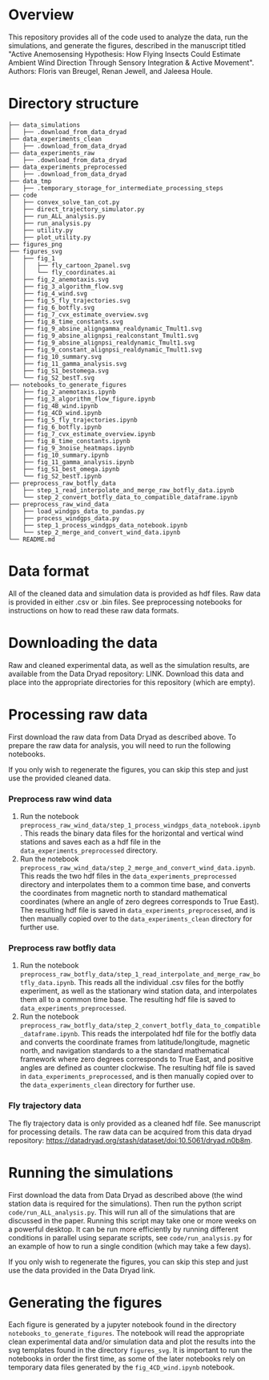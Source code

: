 
# Overview

This repository provides all of the code used to analyze the data, run the simulations, and generate the figures, described in the manuscript titled "Active Anemosensing Hypothesis: How Flying Insects Could Estimate Ambient Wind Direction Through Sensory Integration & Active Movement". Authors: Floris van Breugel, Renan Jewell, and Jaleesa Houle. 


# Directory structure

    ├── data_simulations
    │   ├── .download_from_data_dryad
    ├── data_experiments_clean
    │   ├── .download_from_data_dryad
    ├── data_experiments_raw
    │   ├── .download_from_data_dryad
    ├── data_experiments_preprocessed
    │   ├── .download_from_data_dryad
    ├── data_tmp
    │   ├── .temporary_storage_for_intermediate_processing_steps
    ├── code
    │   ├── convex_solve_tan_cot.py
    │   ├── direct_trajectory_simulator.py
    │   ├── run_ALL_analysis.py
    │   ├── run_analysis.py
    │   ├── utility.py
    │   ├── plot_utility.py
    ├── figures_png
    ├── figures_svg
    │   ├── fig_1
    │   │   ├── fly_cartoon_2panel.svg
    │   │   └── fly_coordinates.ai
    │   ├── fig_2_anemotaxis.svg
    │   ├── fig_3_algorithm_flow.svg
    │   ├── fig_4_wind.svg
    │   ├── fig_5_fly_trajectories.svg
    │   ├── fig_6_botfly.svg
    │   ├── fig_7_cvx_estimate_overview.svg
    │   ├── fig_8_time_constants.svg
    │   ├── fig_9_absine_aligngamma_realdynamic_Tmult1.svg
    │   ├── fig_9_absine_alignpsi_realconstant_Tmult1.svg
    │   ├── fig_9_absine_alignpsi_realdynamic_Tmult1.svg
    │   ├── fig_9_constant_alignpsi_realdynamic_Tmult1.svg
    │   ├── fig_10_summary.svg
    │   ├── fig_11_gamma_analysis.svg
    │   ├── fig_S1_bestomega.svg
    │   └── fig_S2_bestT.svg
    ├── notebooks_to_generate_figures
    │   ├── fig_2_anemotaxis.ipynb
    │   ├── fig_3_algorithm_flow_figure.ipynb
    │   ├── fig_4B_wind.ipynb
    │   ├── fig_4CD_wind.ipynb
    │   ├── fig_5_fly_trajectories.ipynb
    │   ├── fig_6_botfly.ipynb
    │   ├── fig_7_cvx_estimate_overview.ipynb
    │   ├── fig_8_time_constants.ipynb
    │   ├── fig_9_3noise_heatmaps.ipynb
    │   ├── fig_10_summary.ipynb
    │   ├── fig_11_gamma_analysis.ipynb
    │   ├── fig_S1_best_omega.ipynb
    │   └── fig_S2_bestT.ipynb
    ├── preprocess_raw_botfly_data
    │   ├── step_1_read_interpolate_and_merge_raw_botfly_data.ipynb
    │   └── step_2_convert_botfly_data_to_compatible_dataframe.ipynb
    ├── preprocess_raw_wind_data
    │   ├── load_windgps_data_to_pandas.py
    │   ├── process_windgps_data.py
    │   ├── step_1_process_windgps_data_notebook.ipynb
    │   └── step_2_merge_and_convert_wind_data.ipynb
    └── README.md

# Data format

All of the cleaned data and simulation data is provided as hdf files. Raw data is provided in either .csv or .bin files. See preprocessing notebooks for instructions on how to read these raw data formats.  

# Downloading the data

Raw and cleaned experimental data, as well as the simulation results, are available from the Data Dryad repository: LINK. Download this data and place into the appropriate directories for this repository (which are empty).  

# Processing raw data

First download the raw data from Data Dryad as described above. To prepare the raw data for analysis, you will need to run the following notebooks. 

If you only wish to regenerate the figures, you can skip this step and just use the provided cleaned data.

### Preprocess raw wind data

1. Run the notebook `preprocess_raw_wind_data/step_1_process_windgps_data_notebook.ipynb`. This reads the binary data files for the horizontal and vertical wind stations and saves each as a hdf file in the `data_experiments_preprocessed` directory.
2. Run the notebook `preprocess_raw_wind_data/step_2_merge_and_convert_wind_data.ipynb`. This reads the two hdf files in the `data_experiments_preprocessed` directory and interpolates them to a common time base, and converts the coordinates from magnetic north to standard mathematical coordinates (where an angle of zero degrees corresponds to True East). The resulting hdf file is saved in `data_experiments_preprocessed`, and is then manually copied over to the `data_experiments_clean` directory for further use.

### Preprocess raw botfly data

1. Run the notebook `preprocess_raw_botfly_data/step_1_read_interpolate_and_merge_raw_botfly_data.ipynb`. This reads all the individual .csv files for the botfly experiment, as well as the stationary wind station data, and interpolates them all to a common time base. The resulting hdf file is saved to `data_experiments_preprocessed`.
2. Run the notebook `preprocess_raw_botfly_data/step_2_convert_botfly_data_to_compatible_dataframe.ipynb`. This reads the interpolated hdf file for the botfly data and converts the coordinate frames from latitude/longitude, magnetic north, and navigation standards to a the standard mathematical framework where zero degrees corresponds to True East, and positive angles are defined as counter clockwise. The resulting hdf file is saved in `data_experiments_preprocessed`, and is then manually copied over to the `data_experiments_clean` directory for further use.

### Fly trajectory data

The fly trajectory data is only provided as a cleaned hdf file. See manuscript for processing details. The raw data can be acquired from this data dryad repository: https://datadryad.org/stash/dataset/doi:10.5061/dryad.n0b8m. 

# Running the simulations

First download the data from Data Dryad as described above (the wind station data is required for the simulations). Then run the python script `code/run_ALL_analysis.py`. This will run all of the simulations that are discussed in the paper. Running this script may take one or more weeks on a powerful desktop. It can be run more efficiently by running different conditions in parallel using separate scripts, see `code/run_analysis.py` for an example of how to run a single condition (which may take a few days). 

If you only wish to regenerate the figures, you can skip this step and just use the data provided in the Data Dryad link.


# Generating the figures

Each figure is generated by a jupyter notebook found in the directory `notebooks_to_generate_figures`. The notebook will read the appropriate clean experimental data and/or simulation data and plot the results into the svg templates found in the directory `figures_svg`. It is important to run the notebooks in order the first time, as some of the later notebooks rely on temporary data files generated by the `fig_4CD_wind.ipynb` notebook. 


